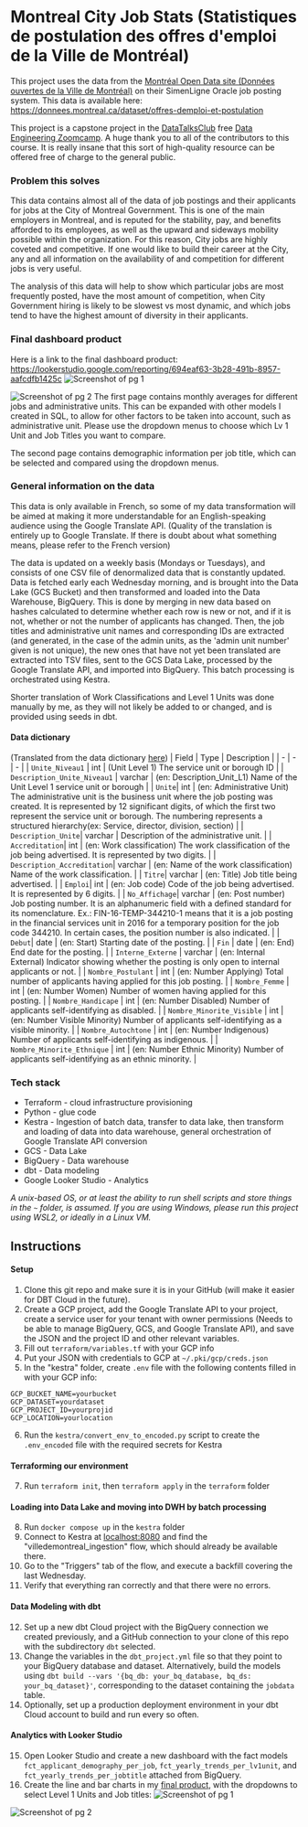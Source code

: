 # Montreal City Job Stats (Statistiques de postulation des offres d'emploi de la Ville de Montréal)
This project uses the data from the [Montréal Open Data site (Données ouvertes de la Ville de Montréal)](https://donnees.montreal.ca) on their SimenLigne Oracle job posting system. This data is available here:
https://donnees.montreal.ca/dataset/offres-demploi-et-postulation

This project is a capstone project in the [DataTalksClub](https://datatalks.club/) free [Data Engineering Zoomcamp](https://github.com/DataTalksClub/data-engineering-zoomcamp). A huge thank you to all of the contributors to this course. It is really insane that this sort of high-quality resource can be offered free of charge to the general public.

### Problem this solves
This data contains almost all of the data of job postings and their applicants for jobs at the City of Montreal Government. This is one of the main employers in Montreal, and is reputed for the stability, pay, and benefits afforded to its employees, as well as the upward and sideways mobility possible within the organization. For this reason, City jobs are highly coveted and competitive. If one would like to build their career at the City, any and all information on the availability of and competition for different jobs is very useful.

The analysis of this data will help to show which particular jobs are most frequently posted, have the most amount of competition, when City Government hiring is likely to be slowest vs most dynamic, and which jobs tend to have the highest amount of diversity in their applicants.

### Final dashboard product
Here is a link to the final dashboard product:
https://lookerstudio.google.com/reporting/694eaf63-3b28-491b-8957-aafcdfb1425c
![Screenshot of pg 1](/pg1.png)

![Screenshot of pg 2](/pg2.png)
The first page contains monthly averages for different jobs and administrative units. This can be expanded with other models I created in SQL, to allow for other factors to be taken into account, such as administrative unit. Please use the dropdown menus to choose which Lv 1 Unit and Job Titles you want to compare.

The second page contains demographic information per job title, which can be selected and compared using the dropdown menus.

### General information on the data
This data is only available in French, so some of my data transformation will be aimed at making it more understandable for an English-speaking audience using the Google Translate API. (Quality of the translation is entirely up to Google Translate. If there is doubt about what something means, please refer to the French version)

The data is updated on a weekly basis (Mondays or Tuesdays), and consists of one CSV file of denormalized data that is constantly updated. Data is fetched early each Wednesday morning, and is brought into the Data Lake (GCS Bucket) and then transformed and loaded into the Data Warehouse, BigQuery. This is done by merging in new data based on hashes calculated to determine whether each row is new or not, and if it is not, whether or not the number of applicants has changed. Then, the job titles and administrative unit names and corresponding IDs are extracted (and generated, in the case of the admin units, as the 'admin unit number' given is not unique), the new ones that have not yet been translated are extracted into TSV files, sent to the GCS Data Lake, processed by the Google Translate API, and imported into BigQuery. This batch processing is orchestrated using Kestra.

Shorter translation of Work Classifications and Level 1 Units was done manually by me, as they will not likely be added to or changed, and is provided using seeds in dbt.

#### Data dictionary
(Translated from the data dictionary [here](https://donnees.montreal.ca/dataset/offres-demploi-et-postulation#methodology))
| Field | Type | Description |
| - | - | - | 
| `Unite_Niveau1` | int | (Unit Level 1) The service unit or borough ID |
| `Description_Unite_Niveau1` | varchar | (en: Description_Unit_L1) Name of the Unit Level 1 service unit or borough |
| `Unite`| int | (en: Administrative Unit) The administrative unit is the business unit where the job posting was created. It is represented by 12 significant digits, of which the first two represent the service unit or borough. The numbering represents a structured hierarchy(ex: Service, director, division, section) |
| `Description_Unite`| varchar | Description of the administrative unit. |
| `Accreditation`| int | (en: Work classification) The work classification of the job being advertised. It is represented by two digits. |
| `Description_Accreditation`| varchar | (en: Name of the work classification) Name of the work classification. |
| `Titre`| varchar | (en: Title) Job title being advertised. |
| `Emploi`| int | (en: Job code) Code of the job being advertised. It is represented by 6 digits.  |
| `No_Affichage`| varchar | (en: Post number) Job posting number. It is an alphanumeric field with a defined standard for its nomenclature. Ex.: FIN-16-TEMP-344210-1 means that it is a job posting in the financial services unit in 2016 for a temporary position for the job code 344210. In certain cases, the position number is also indicated.  |
| `Debut`| date | (en: Start) Starting date of the posting. |
| `Fin` | date | (en: End) End date for the posting. |
| `Interne_Externe` | varchar | (en: Internal External) Indicator showing whether the posting is only open to internal applicants or not. |
| `Nombre_Postulant` | int | (en: Number Applying) Total number of applicants having applied for this job posting. |
| `Nombre_Femme` | int | (en: Number Women) Number of women having applied for this posting. |
| `Nombre_Handicape` | int | (en: Number Disabled) Number of applicants self-identifying as disabled. |
| `Nombre_Minorite_Visible` | int | (en: Number Visible Minority) Number of applicants self-identifying as a visible minority. |
| `Nombre_Autochtone` | int | (en: Number Indigenous) Number of applicants self-identifying as indigenous. |
| `Nombre_Minorite_Ethnique` | int | (en: Number Ethnic Minority) Number of applicants self-identifying as an ethnic minority. |

### Tech stack
* Terraform - cloud infrastructure provisioning
* Python - glue code
* Kestra - Ingestion of batch data, transfer to data lake, then transform and loading of data into data warehouse, general orchestration of Google Translate API conversion
* GCS - Data Lake
* BigQuery - Data warehouse
* dbt - Data modeling
* Google Looker Studio - Analytics

*A unix-based OS, or at least the ability to run shell scripts and store things in the `~` folder, is assumed. If you are using Windows, please run this project using WSL2, or ideally in a Linux VM.*

## Instructions
#### Setup
1. Clone this git repo and make sure it is in your GitHub (will make it easier for DBT Cloud in the future).
2. Create a GCP project, add the Google Translate API to your project, create a service user for your tenant with owner permissions (Needs to be able to manage BigQuery, GCS, and Google Translate API), and save the JSON and the project ID and other relevant variables.
3. Fill out `terraform/variables.tf` with your GCP info
4. Put your JSON with credentials to GCP at `~/.pki/gcp/creds.json`
5. In the "kestra" folder, create `.env` file with the following contents filled in with your GCP info:
```
GCP_BUCKET_NAME=yourbucket
GCP_DATASET=yourdataset
GCP_PROJECT_ID=yourprojid
GCP_LOCATION=yourlocation
```

6. Run the `kestra/convert_env_to_encoded.py` script to create the `.env_encoded` file with the required secrets for Kestra
#### Terraforming our environment
7. Run `terraform init`, then `terraform apply` in the `terraform` folder
#### Loading into Data Lake and moving into DWH by batch processing
8. Run `docker compose up` in the `kestra` folder
9. Connect to Kestra at [localhost:8080](http://localhost:8080) and find the "villedemontreal_ingestion" flow, which should already be available there.
10. Go to the "Triggers" tab of the flow, and execute a backfill covering the last Wednesday.
11. Verify that everything ran correctly and that there were no errors.
#### Data Modeling with dbt
12. Set up a new dbt Cloud project with the BigQuery connection we created previously, and a GitHub connection to your clone of this repo with the subdirectory `dbt` selected.
13. Change the variables in the `dbt_project.yml` file so that they point to your BigQuery database and dataset. Alternatively, build the models using `dbt build --vars '{bq_db: your_bq_database, bq_ds: your_bq_dataset}'`, corresponding to the dataset containing the `jobdata` table.
14. Optionally, set up a production deployment environment in your dbt Cloud account to build and run every so often. 
#### Analytics with Looker Studio
15. Open Looker Studio and create a new dashboard with the fact models `fct_applicant_demography_per_job`, `fct_yearly_trends_per_lv1unit`, and `fct_yearly_trends_per_jobtitle` attached from BigQuery.
16. Create the line and bar charts in my [final product](https://lookerstudio.google.com/reporting/694eaf63-3b28-491b-8957-aafcdfb1425c), with the dropdowns to select Level 1 Units and Job titles: 
![Screenshot of pg 1](/pg1.png)

![Screenshot of pg 2](/pg2.png)

